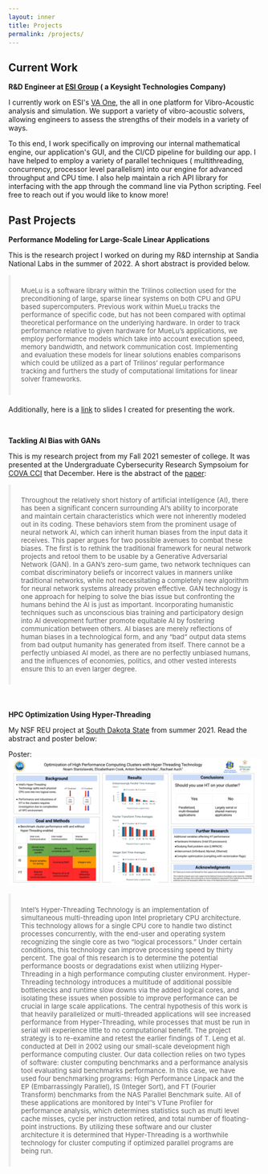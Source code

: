 ```yaml
---
layout: inner
title: Projects
permalink: /projects/
---
```


<style>
blockquote {
  padding:10px 20px;
  margin:0 0 20px;
  font-size:10pt;
  border-left:5px solid #eee
}
</style>

## Current Work
**R&D Engineer at [ESI Group](https://www.esi-group.com/) ( a Keysight Technologies Company)**

I currently work on ESI's [VA One](https://www.esi-group.com/products/va-one), the all in one platform for Vibro-Acoustic analysis and simulation. We support a variety of vibro-acoustic solvers, allowing engineers to assess the strengths of their models in a variety of ways. 

To this end, I work specifically on improving our internal mathematical engine, our application's GUI, and the CI/CD pipeline for building our app. I have helped to employ a variety of parallel techniques ( multithreading, concurrency, processor level parallelism) into our engine for advanced throughput and CPU time. I also help maintain a rich API library for interfacing with the app through the command line via Python scripting. Feel free to reach out if you would like to know more!

Past Projects 
----------

**Performance Modeling for Large-Scale Linear Applications**

This is the research project I worked on during my R&D internship at Sandia National Labs in the summer of 2022. A short abstract is provided below. 

> MueLu is a software library within the Trilinos collection used for the preconditioning of large, sparse linear systems on both CPU and GPU based supercomputers. Previous work within MueLu tracks the performance of specific code, but has not been compared with optimal theoretical performance on the underlying hardware. In order to track performance relative to given hardware for MueLu’s applications, we employ performance models which take into account execution speed, memory bandwidth, and network communication cost. Implementing and evaluation these models for linear solutions enables comparisons which could be utilized as a part of Trilinos’ regular performance tracking and furthers the study of computational limitations for linear solver frameworks.

Additionally, here is a [link](https://docs.google.com/presentation/d/1rCTW-bRaSo074eFp1fwDKghN9rPBGmG11sMMXVfq1QE/edit?usp=sharing) to slides I created for presenting the work.

 
&nbsp; 
&nbsp;

**Tackling AI Bias with GANs**

This is my research project from my Fall 2021 semester of college. It was presented at the Undergraduate Cybersecurity Research Sympsoium for [COVA CCI](https://covacci.org/) that December. Here is the abstract of the [paper](https://digitalcommons.odu.edu/covacci-undergraduateresearch/2021fall/projects/10/):

> Throughout the relatively short history of artificial intelligence (AI), there has been a significant concern surrounding AI’s ability to incorporate and maintain certain characteristics which were not inherently modeled out in its coding. These behaviors stem from the prominent usage of neural network AI, which can inherit human biases from the input data it receives. This paper argues for two possible avenues to combat these biases. The first is to rethink the traditional framework for neural network projects and retool them to be usable by a Generative Adversarial Network (GAN). In a GAN’s zero-sum game, two network techniques can combat discriminatory beliefs or incorrect values in manners unlike traditional networks, while not necessitating a completely new algorithm for neural network systems already proven effective. GAN technology is one approach for helping to solve the bias issue but confronting the humans behind the AI is just as important. Incorporating humanistic techniques such as unconscious bias training and participatory design into AI development further promote equitable AI by fostering communication between others. AI biases are merely reflections of human biases in a technological form, and any “bad” output data stems from bad output humanity has generated from itself. There cannot be a perfectly unbiased AI model, as there are no perfectly unbiased humans, and the influences of economies, politics, and other vested interests ensure this to an even larger degree.

&nbsp; 
&nbsp;

**HPC Optimization Using Hyper-Threading**

My NSF REU project at [South Dakota State](https://www.sdstate.edu/mechanical-engineering/research-experience-undergraduates) from summer 2021. Read the abstract and poster below:


Poster:
![](img/projects/REU_POSTER.jpg)

> Intel’s Hyper-Threading Technology is an implementation of simultaneous multi-threading upon Intel proprietary CPU architecture. This technology allows for a single CPU core to handle two distinct processes concurrently, with the end-user and operating system recognizing the single core as two “logical processors.” Under certain conditions, this technology can improve processing speed by thirty percent. The goal of this research is to determine the potential performance boosts or degradations exist when utilizing Hyper-Threading in a high performance computing cluster environment. Hyper-Threading technology introduces a multitude of additional possible bottlenecks and runtime slow downs via the added logical cores, and isolating these issues when possible to improve performance can be crucial in large scale applications. The central hypothesis of this work is that heavily parallelized or multi-threaded applications will see increased performance from Hyper-Threading, while processes that must be run in serial will experience little to no computational benefit. The project strategy is to re-examine and retest the earlier findings of T. Leng et al. conducted at Dell in 2002 using our small-scale development high performance computing cluster. Our data collection relies on two types of software: cluster computing benchmarks and a performance analysis tool evaluating said benchmarks performance. In this case, we have used four benchmarking programs: High Performance Linpack and the EP (Embarrassingly Parallel), IS (Integer Sort), and FT (Fourier Transform) benchmarks from the NAS Parallel Benchmark suite. All of these applications are monitored by Intel’’s VTune Profiler for performance analysis, which determines statistics such as multi level cache misses, cycle per instruction retired, and total number of floating-point instructions. By utilizing these software and our cluster architecture it is determined that Hyper-Threading is a worthwhile technology for cluster computing if optimized parallel programs are being run.
